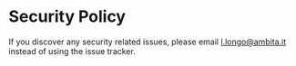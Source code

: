 # Security Policy

If you discover any security related issues, please email l.longo@ambita.it instead of using the issue tracker.
